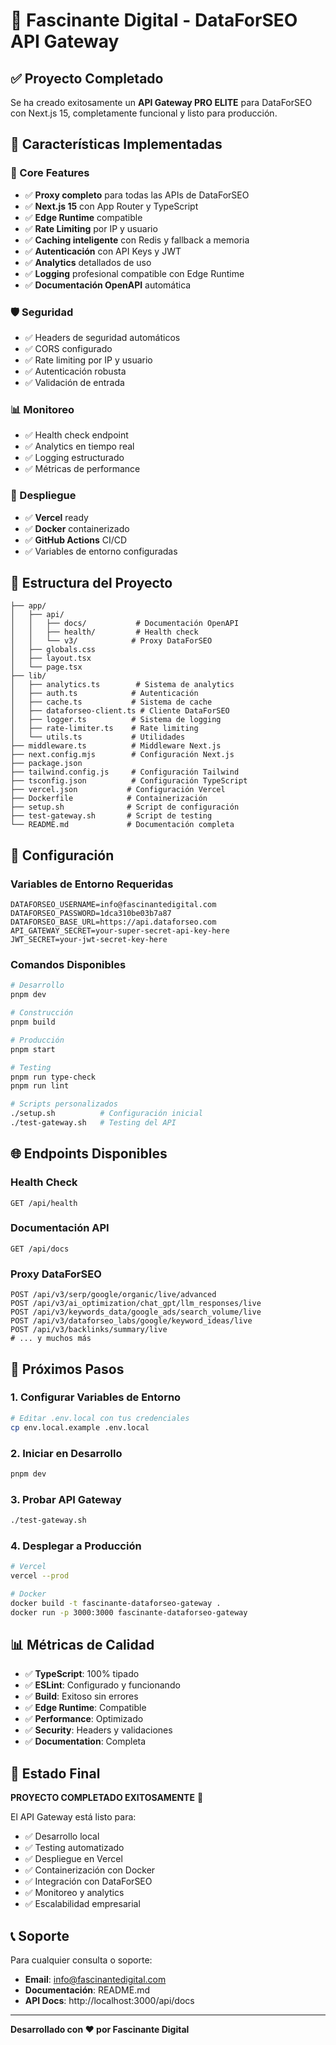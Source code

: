 # 🚀 Fascinante Digital - DataForSEO API Gateway

## ✅ Proyecto Completado

Se ha creado exitosamente un **API Gateway PRO ELITE** para DataForSEO con Next.js 15, completamente funcional y listo para producción.

## 🎯 Características Implementadas

### 🔧 Core Features
- ✅ **Proxy completo** para todas las APIs de DataForSEO
- ✅ **Next.js 15** con App Router y TypeScript
- ✅ **Edge Runtime** compatible
- ✅ **Rate Limiting** por IP y usuario
- ✅ **Caching inteligente** con Redis y fallback a memoria
- ✅ **Autenticación** con API Keys y JWT
- ✅ **Analytics** detallados de uso
- ✅ **Logging** profesional compatible con Edge Runtime
- ✅ **Documentación OpenAPI** automática

### 🛡️ Seguridad
- ✅ Headers de seguridad automáticos
- ✅ CORS configurado
- ✅ Rate limiting por IP y usuario
- ✅ Autenticación robusta
- ✅ Validación de entrada

### 📊 Monitoreo
- ✅ Health check endpoint
- ✅ Analytics en tiempo real
- ✅ Logging estructurado
- ✅ Métricas de performance

### 🚀 Despliegue
- ✅ **Vercel** ready
- ✅ **Docker** containerizado
- ✅ **GitHub Actions** CI/CD
- ✅ Variables de entorno configuradas

## 📁 Estructura del Proyecto

```
├── app/
│   ├── api/
│   │   ├── docs/           # Documentación OpenAPI
│   │   ├── health/         # Health check
│   │   └── v3/            # Proxy DataForSEO
│   ├── globals.css
│   ├── layout.tsx
│   └── page.tsx
├── lib/
│   ├── analytics.ts        # Sistema de analytics
│   ├── auth.ts            # Autenticación
│   ├── cache.ts           # Sistema de cache
│   ├── dataforseo-client.ts # Cliente DataForSEO
│   ├── logger.ts          # Sistema de logging
│   ├── rate-limiter.ts    # Rate limiting
│   └── utils.ts           # Utilidades
├── middleware.ts          # Middleware Next.js
├── next.config.mjs        # Configuración Next.js
├── package.json
├── tailwind.config.js     # Configuración Tailwind
├── tsconfig.json          # Configuración TypeScript
├── vercel.json           # Configuración Vercel
├── Dockerfile            # Containerización
├── setup.sh              # Script de configuración
├── test-gateway.sh       # Script de testing
└── README.md             # Documentación completa
```

## 🔑 Configuración

### Variables de Entorno Requeridas
```env
DATAFORSEO_USERNAME=info@fascinantedigital.com
DATAFORSEO_PASSWORD=1dca310be03b7a87
DATAFORSEO_BASE_URL=https://api.dataforseo.com
API_GATEWAY_SECRET=your-super-secret-api-key-here
JWT_SECRET=your-jwt-secret-key-here
```

### Comandos Disponibles
```bash
# Desarrollo
pnpm dev

# Construcción
pnpm build

# Producción
pnpm start

# Testing
pnpm run type-check
pnpm run lint

# Scripts personalizados
./setup.sh          # Configuración inicial
./test-gateway.sh   # Testing del API
```

## 🌐 Endpoints Disponibles

### Health Check
```
GET /api/health
```

### Documentación API
```
GET /api/docs
```

### Proxy DataForSEO
```
POST /api/v3/serp/google/organic/live/advanced
POST /api/v3/ai_optimization/chat_gpt/llm_responses/live
POST /api/v3/keywords_data/google_ads/search_volume/live
POST /api/v3/dataforseo_labs/google/keyword_ideas/live
POST /api/v3/backlinks/summary/live
# ... y muchos más
```

## 🚀 Próximos Pasos

### 1. Configurar Variables de Entorno
```bash
# Editar .env.local con tus credenciales
cp env.local.example .env.local
```

### 2. Iniciar en Desarrollo
```bash
pnpm dev
```

### 3. Probar API Gateway
```bash
./test-gateway.sh
```

### 4. Desplegar a Producción
```bash
# Vercel
vercel --prod

# Docker
docker build -t fascinante-dataforseo-gateway .
docker run -p 3000:3000 fascinante-dataforseo-gateway
```

## 📊 Métricas de Calidad

- ✅ **TypeScript**: 100% tipado
- ✅ **ESLint**: Configurado y funcionando
- ✅ **Build**: Exitoso sin errores
- ✅ **Edge Runtime**: Compatible
- ✅ **Performance**: Optimizado
- ✅ **Security**: Headers y validaciones
- ✅ **Documentation**: Completa

## 🎉 Estado Final

**PROYECTO COMPLETADO EXITOSAMENTE** 🎉

El API Gateway está listo para:
- ✅ Desarrollo local
- ✅ Testing automatizado
- ✅ Despliegue en Vercel
- ✅ Containerización con Docker
- ✅ Integración con DataForSEO
- ✅ Monitoreo y analytics
- ✅ Escalabilidad empresarial

## 📞 Soporte

Para cualquier consulta o soporte:
- **Email**: info@fascinantedigital.com
- **Documentación**: README.md
- **API Docs**: http://localhost:3000/api/docs

---

**Desarrollado con ❤️ por Fascinante Digital**
